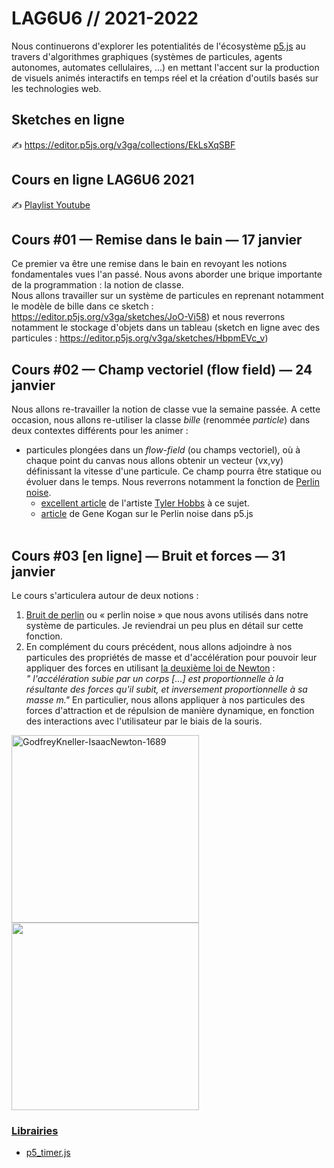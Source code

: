 
LAG6U6 // 2021-2022
====================================

Nous continuerons d'explorer les potentialités de l'écosystème [p5.js](https://p5js.org/) au travers d'algorithmes graphiques (systèmes de particules, agents autonomes, automates cellulaires, ...) en mettant l'accent sur la production de visuels animés interactifs en temps réel et la création d'outils basés sur les technologies web.

## Sketches en ligne
✍️ https://editor.p5js.org/v3ga/collections/EkLsXqSBF

## Cours en ligne LAG6U6 2021
✍️ [Playlist Youtube](https://www.youtube.com/playlist?list=PLSQ5mjdHDgdBh9itCsCRzZcHSpnHldDu3)

## Cours #01 — Remise dans le bain — 17 janvier 
Ce premier va être une remise dans le bain en revoyant les notions fondamentales vues l'an passé. Nous avons aborder une brique importante de la programmation : la notion de classe.<br /> Nous allons travailler sur un système de particules en reprenant notamment le modèle de bille dans ce sketch : https://editor.p5js.org/v3ga/sketches/JoO-Vi58) et nous reverrons notamment le stockage d'objets dans un tableau (sketch en ligne avec des particules : https://editor.p5js.org/v3ga/sketches/HbpmEVc_v)

## Cours #02 — Champ vectoriel (flow field) — 24 janvier
Nous allons re-travailler la notion de classe vue la semaine passée. A cette occasion, nous allons re-utiliser la classe *bille* (renommée *particle*) dans deux contextes différents pour les animer : 
* particules plongées dans un *flow-field* (ou champs vectoriel), où à chaque point du canvas nous allons obtenir un vecteur (vx,vy) définissant la vitesse d'une particule. Ce champ pourra être statique ou évoluer dans le temps. Nous reverrons notamment la fonction de [Perlin noise](https://p5js.org/reference/#/p5/noise).
  * [excellent article](https://tylerxhobbs.com/essays/2020/flow-fields) de l'artiste [Tyler Hobbs](https://tylerxhobbs.com/) à ce sujet.
  * [article](https://genekogan.com/code/p5js-perlin-noise/) de Gene Kogan sur le Perlin noise dans p5.js
  <br>
  
## Cours #03 [en ligne] — Bruit et forces — 31 janvier
Le cours s'articulera autour de deux notions : 
1. [Bruit de perlin](https://en.wikipedia.org/wiki/Perlin_noise) ou « perlin noise » que nous avons utilisés dans notre système de particules. Je reviendrai un peu plus en détail sur cette fonction.
2. En complément du cours précédent, nous allons adjoindre à nos particules des propriétés de masse et d'accélération pour pouvoir leur appliquer des forces en utilisant [la deuxième loi de Newton](https://fr.wikipedia.org/wiki/Lois_du_mouvement_de_Newton#Deuxi%C3%A8me_loi_de_Newton_ou_principe_fondamental_de_la_dynamique_de_translation) :<br>*" l'accélération subie par un corps [...] est proportionnelle à la résultante des forces qu'il subit, et inversement proportionnelle à sa masse m."*
En particulier, nous allons appliquer à nos particules des forces d'attraction et de répulsion de manière dynamique, en fonction des interactions avec l'utilisateur par le biais de la souris.

<a title="After Godfrey Kneller
, Public domain, via Wikimedia Commons" href="https://commons.wikimedia.org/wiki/File:GodfreyKneller-IsaacNewton-1689.jpg"><img height="300" alt="GodfreyKneller-IsaacNewton-1689" src="https://upload.wikimedia.org/wikipedia/commons/3/39/GodfreyKneller-IsaacNewton-1689.jpg"></a><img height="300" src="https://upload.wikimedia.org/wikipedia/commons/5/5d/Newtons_laws_in_latin.jpg"><a href="https://editor.p5js.org/v3ga/sketches/rlFXZoYtQ">
 
 ### Librairies 
* [p5_timer.js](https://licence.designbordeaux.fr/LAG6U6/p5_timer.js)
 
